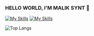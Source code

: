 ### HELLO WORLD, I'M MALIK SYNT 👋

[![My Skills](https://skillicons.dev/icons?i=c,typescript,react,nextjs,prisma,tailwind)](https://skillicons.dev)                    [![My Skills](https://skillicons.dev/icons?i=)](https://skillicons.dev)

![Top Langs](https://github-readme-stats.vercel.app/api/top-langs/?username=maliksynt&hide_progress=false&theme=github_dark&title_color=ffffff&border_color=30363d&layout=compact)


